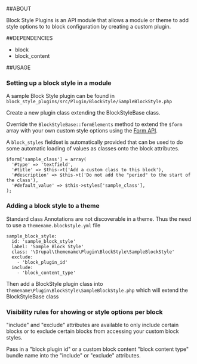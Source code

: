 ##ABOUT

Block Style Plugins is an API module that allows a module or theme to add style
options to to block configuration by creating a custom plugin. 

##DEPENDENCIES

- block
- block_content

##USAGE

### Setting up a block style in a module

A sample Block Style plugin can be found in 
`block_style_plugins/src/Plugin/BlockStyle/SampleBlockStyle.php`

Create a new plugin class extending the BlockStyleBase class.

Override the `BlockStyleBase::formElements` method to extend the `$form` array with
your own custom style options using the 
[Form API](https://api.drupal.org/api/drupal/elements).

A `block_styles` fieldset is automatically provided that can be used to do some
automatic loading of values as classes onto the block attributes.

```
$form['sample_class'] = array(
  '#type' => 'textfield',
  '#title' => $this->t('Add a custom class to this block'),
  '#description' => $this->t('Do not add the "period" to the start of the class'),
  '#default_value' => $this->styles['sample_class'],
);
```

### Adding a block style to a theme

Standard class Annotations are not discoverable in a theme. Thus the need to use
a `themename.blockstyle.yml` file

```
sample_block_style:
  id: 'sample_block_style'
  label: 'Sample Block Style'
  class: '\Drupal\themename\Plugin\BlockStyle\SampleBlockStyle'
  exclude:
    - 'block_plugin_id'
  include:
    - 'block_content_type'
```

Then add a BlockStyle plugin class into 
`themename\Plugin\BlockStyle\SampleBlockStyle.php` which will extend the 
BlockStyleBase class

### Visibility rules for showing or style options per block

"include" and "exclude" attributes are available to only include certain blocks 
or to exclude certain blocks from accessing your custom block styles. 

Pass in a "block plugin id" or a custom block content "block content type"
bundle name into the "include" or "exclude" attributes.



